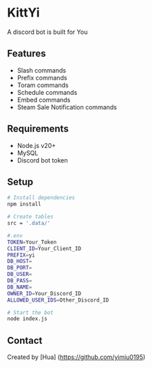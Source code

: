 # KittYi

A discord bot is built for You


## Features

- Slash commands
- Prefix commands
- Toram commands
- Schedule commands
- Embed commands
- Steam Sale Notification commands


## Requirements

- Node.js v20+
- MySQL
- Discord bot token


## Setup

```bash
# Install dependencies
npm install

# Create tables
src = '.data/'

#.env
TOKEN=Your_Token
CLIENT_ID=Your_Client_ID
PREFIX=yi
DB_HOST=
DB_PORT=
DB_USER=
DB_PASS=
DB_NAME=
OWNER_ID=Your_Discord_ID
ALLOWED_USER_IDS=Other_Discord_ID

# Start the bot
node index.js
```


## Contact
Created by [Hua] (https://github.com/yimiu0195)